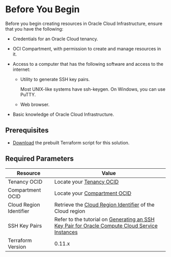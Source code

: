 # Before You Begin

Before you begin creating resources in Oracle Cloud Infrastructure, ensure that you have the following:

* Credentials for an Oracle Cloud tenancy.

* OCI Compartment, with permission to create and manage resources in it.

* Access to a computer that has the following software and access to the internet:

    * Utility to generate SSH key pairs.

      Most UNIX-like systems have ssh-keygen. On Windows, you can use PuTTY.

    * Web browser.

* Basic knowledge of Oracle Cloud Infrastructure.

## Prerequisites

* [Download](./scripts/terraform/resmgr/vcn-compute.zip) the prebuilt Terraform script for this solution.

## Required Parameters

| Resource       | Value |
|----------------|-------|
|Tenancy OCID    |Locate your [Tenancy OCID](https://docs.cloud.oracle.com/en-us/iaas/Content/General/Concepts/identifiers.htm)|
|Compartment OCID|Locate your [Compartment OCID](https://docs.cloud.oracle.com/en-us/iaas/Content/General/Concepts/identifiers.htm)|
|Cloud Region Identifier | Retrieve the [Cloud Region Identifier](https://docs.cloud.oracle.com/en-us/iaas/Content/General/Concepts/regions.htm) of the Cloud region|
|SSH Key Pairs   |Refer to the tutorial on [Generating an SSH Key Pair for Oracle Compute Cloud Service Instances](https://www.oracle.com/webfolder/technetwork/tutorials/obe/cloud/compute-iaas/generating_ssh_key/generate_ssh_key.html)|
|Terraform Version | 0.11.x|
